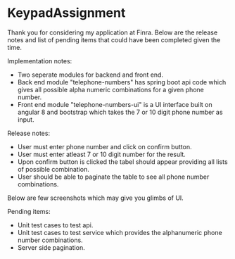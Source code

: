 # KeypadAssignment

Thank you for considering my application at Finra. Below are the release notes and list of pending items that could have been completed given the time. 

Implementation notes:

- Two seperate modules for backend and front end. 
- Back end module "telephone-numbers" has spring boot api code which gives all possible alpha numeric combinations for a given phone number.
- Front end module "telephone-numbers-ui" is a UI interface built on angular 8 and bootstrap which takes the 7 or 10 digit phone number as input. 

Release notes:

- User must enter phone number and click on confirm button.
- User must enter atleast 7 or 10 digit number for the result. 
- Upon confirm button is clicked the tabel should appear providing all lists of possible combination. 
- User should be able to paginate the table to see all phone number combinations. 

Below are few screenshots which may give you glimbs of UI. 


Pending items:

- Unit test cases to test api. 
- Unit test cases to test service which provides the alphanumeric phone number combinations. 
- Server side pagination. 


